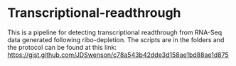 # Transcriptional-readthrough

This is a pipeline for detecting transcriptional readthrough from RNA-Seq data generated following ribo-depletion.
The scripts are in the folders and the protocol can be found at this link: https://gist.github.com/JDSwenson/c78a543b42dde3d158ae1bd88ae1d875
